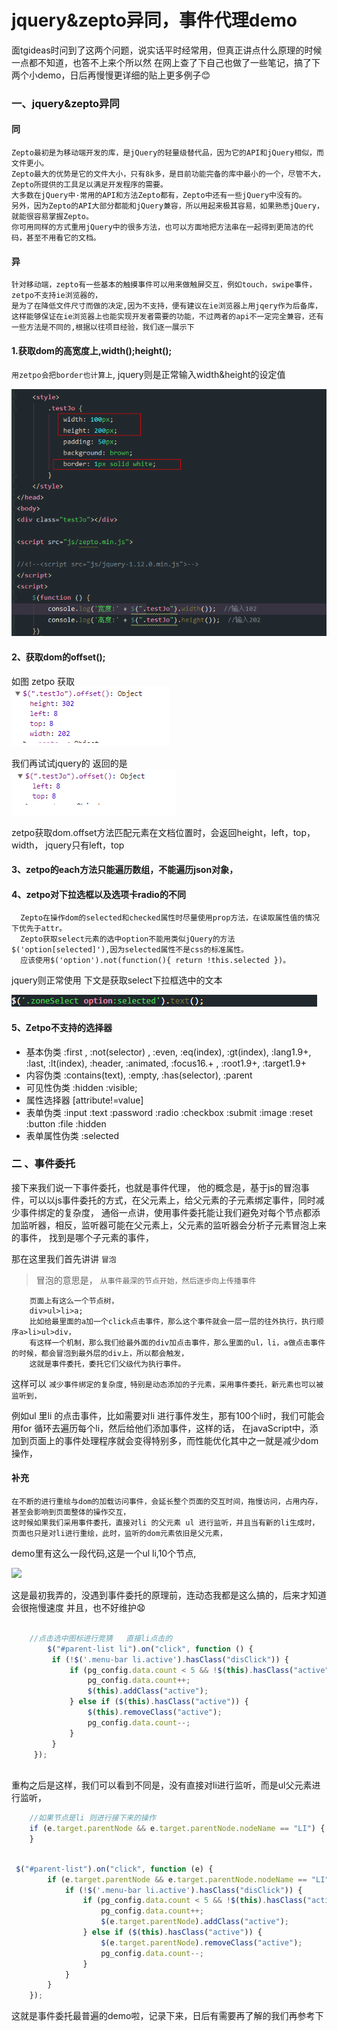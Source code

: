 # jquery&zepto异同，事件代理demo

面tgideas时问到了这两个问题，说实话平时经常用，但真正讲点什么原理的时候一点都不知道，也答不上来个所以然
在网上查了下自己也做了一些笔记，搞了下两个小demo，日后再慢慢更详细的贴上更多例子:blush:

### 一、jquery&zepto异同
#### 同

    Zepto最初是为移动端开发的库，是jQuery的轻量级替代品，因为它的API和jQuery相似，而文件更小。
    Zepto最大的优势是它的文件大小，只有8k多，是目前功能完备的库中最小的一个，尽管不大，Zepto所提供的工具足以满足开发程序的需要。
    大多数在jQuery中·常用的API和方法Zepto都有，Zepto中还有一些jQuery中没有的。
    另外，因为Zepto的API大部分都能和jQuery兼容，所以用起来极其容易，如果熟悉jQuery，就能很容易掌握Zepto。
    你可用同样的方式重用jQuery中的很多方法，也可以方面地把方法串在一起得到更简洁的代码，甚至不用看它的文档。

#### 异

    针对移动端，zepto有一些基本的触摸事件可以用来做触屏交互，例如touch，swipe事件，zetpo不支持ie浏览器的，
    是为了在降低文件尺寸而做的决定,因为不支持，便有建议在ie浏览器上用jqery作为后备库，
    这样能够保证在ie浏览器上也能实现开发者需要的功能，不过两者的api不一定完全兼容，还有一些方法是不同的,根据以往项目经验，我们逐一展示下


#### 1.获取dom的高宽度上,width();height();
 
 
 `用zetpo会把border也计算上`,
 jquery则是正常输入width&height的设定值

![](https://github.com/JoPure/demo/blob/master/gif/demo2.png)

#### 2、获取dom的offset();
如图  zetpo 获取  
![](https://github.com/JoPure/demo/blob/master/gif/demo3.png)

我们再试试jquery的 返回的是    
![](https://github.com/JoPure/demo/blob/master/gif/demo4.png)

zetpo获取dom.offset方法匹配元素在文档位置时，会返回height，left，top，width，
    jquery只有left，top

     
####  3、zetpo的each方法只能遍历数组，不能遍历json对象，
####  4、zetpo对下拉选框以及选项卡radio的不同
      Zepto在操作dom的selected和checked属性时尽量使用prop方法，在读取属性值的情况下优先于attr。
      Zepto获取select元素的选中option不能用类似jQuery的方法$('option[selected]'),因为selected属性不是css的标准属性。
      应该使用$('option').not(function(){ return !this.selected })。
      
  
jquery则正常使用  下文是获取select下拉框选中的文本

![](https://github.com/JoPure/demo/blob/master/gif/demo5.png)


####  5、Zetpo不支持的选择器
- 基本伪类 
:first , 
:not(selector) ,
:even, 
:eq(index), 
:gt(index), 
:lang1.9+, 
:last, 
:lt(index), 
:header, 
:animated, 
:focus16.+ ,
:root1.9+, 
:target1.9+
- 内容伪类 :contains(text), :empty, :has(selector), :parent
- 可见性伪类 :hidden :visible;
- 属性选择器 [attribute!=value]
- 表单伪类 :input :text :password :radio :checkbox :submit :image :reset :button :file :hidden
- 表单属性伪类 :selected
      




### 二 、事件委托
接下来我们说一下事件委托，也就是事件代理，
他的概念是，基于js的冒泡事件，可以以js事件委托的方式，在父元素上，给父元素的子元素绑定事件，同时减少事件绑定的复杂度，
通俗一点讲，使用事件委托能让我们避免对每个节点都添加监听器，相反，监听器可能在父元素上，父元素的监听器会分析子元素冒泡上来的事件，
找到是哪个子元素的事件，

那在这里我们首先讲讲 `冒泡 `

> 冒泡的意思是， `从事件最深的节点开始，然后逐步向上传播事件 `

        页面上有这么一个节点树，
        div>ul>li>a;
        比如给最里面的a加一个click点击事件，那么这个事件就会一层一层的往外执行，执行顺序a>li>ul>div，
        有这样一个机制，那么我们给最外面的div加点击事件，那么里面的ul，li，a做点击事件的时候，都会冒泡到最外层的div上，所以都会触发，
        这就是事件委托，委托它们父级代为执行事件。

这样可以 `减少事件绑定的复杂度,`
`特别是动态添加的子元素，采用事件委托，新元素也可以被监听到， `

例如ul 里li 的点击事件，比如需要对li 进行事件发生，那有100个li时，我们可能会用for 循环去遍历每个li，然后给他们添加事件，这样的话，
在javaScript中，添加到页面上的事件处理程序就会变得特别多，而性能优化其中之一就是减少dom操作，

#### 补充 
    在不断的进行重绘与dom的加载访问事件，会延长整个页面的交互时间，拖慢访问，占用内存，甚至会影响到页面整体的操作交互，
    这时候如果我们采用事件委托，直接对li 的父元素 ul 进行监听，并且当有新的li生成时，页面也只是对li进行重绘，此时，监听的dom元素依旧是父元素，

demo里有这么一段代码,这是一个ul li,10个节点,

![](https://github.com/JoPure/demo/blob/master/gif/1.gif) 

这是最初我弄的，没遇到事件委托的原理前，连动态我都是这么搞的，后来才知道会很拖慢速度 并且，也不好维护:anguished:	


```javascript

    //点击选中图标进行竞猜   直接li点击的
        $("#parent-list li").on("click", function () {
         if (!$('.menu-bar li.active').hasClass("disClick")) {
             if (pg_config.data.count < 5 && !$(this).hasClass("active")) {
                 pg_config.data.count++;
                 $(this).addClass("active");
             } else if ($(this).hasClass("active")) {
                 $(this).removeClass("active");
                 pg_config.data.count--;
             }
         }
     });



```

重构之后是这样，我们可以看到不同是，没有直接对li进行监听，而是ul父元素进行监听，

```javascript
    //如果节点是li 则进行接下来的操作
    if (e.target.parentNode && e.target.parentNode.nodeName == "LI") {
    }

```

```javascript

 $("#parent-list").on("click", function (e) {
        if (e.target.parentNode && e.target.parentNode.nodeName == "LI") {
            if (!$('.menu-bar li.active').hasClass("disClick")) {
                if (pg_config.data.count < 5 && !$(this).hasClass("active")) {
                    pg_config.data.count++;
                    $(e.target.parentNode).addClass("active");
                } else if ($(this).hasClass("active")) {
                    $(e.target.parentNode).removeClass("active");
                    pg_config.data.count--;
                }
            }
        }
    });


```

这就是事件委托最普遍的demo啦，记录下来，日后有需要再了解的我们再参考下

